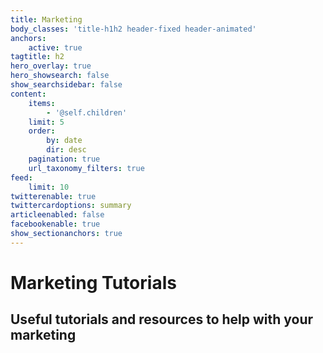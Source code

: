 ```yaml
---
title: Marketing
body_classes: 'title-h1h2 header-fixed header-animated'
anchors:
    active: true
tagtitle: h2
hero_overlay: true
hero_showsearch: false
show_searchsidebar: false
content:
    items:
        - '@self.children'
    limit: 5
    order:
        by: date
        dir: desc
    pagination: true
    url_taxonomy_filters: true
feed:
    limit: 10
twitterenable: true
twittercardoptions: summary
articleenabled: false
facebookenable: true
show_sectionanchors: true
---
```


# Marketing Tutorials
## Useful tutorials and resources to help with your marketing